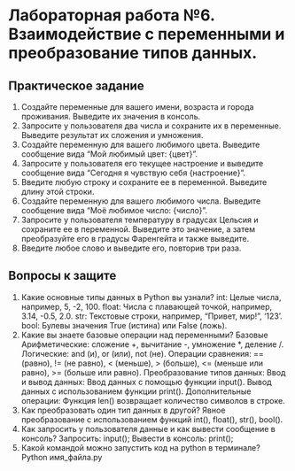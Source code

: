 # Лабораторная работа №6. Взаимодействие с переменными и преобразование типов данных.
## Практическое задание
1. Создайте переменные для вашего имени, возраста и города проживания. Выведите их значения в консоль.
2. Запросите у пользователя два числа и сохраните их в переменные. Выведите результат их сложения и умножения.
3. Создайте переменную для вашего любимого цвета. Выведите сообщение вида “Мой любимый цвет: {цвет}”.
4. Запросите у пользователя его текущее настроение и выведите сообщение вида “Сегодня я чувствую себя {настроение}”.
5. Введите любую строку и сохраните ее в переменной. Выведите длину этой строки.
6. Создайте переменную для вашего любимого числа. Выведите сообщение вида “Моё любимое число: {число}”.
7. Запросите у пользователя температуру в градусах Цельсия и сохраните ее в переменной. Выведите это значение, а затем преобразуйте его в градусы Фаренгейта и также выведите.
8. Введите любое слово и выведите его, повторив три раза.

## Вопросы к защите
1. Какие основные типы данных в Python вы узнали?
int: Целые числа, например, 5, -2, 100.
float: Числа с плавающей точкой, например, 3.14, -0.5, 2.0.
str: Текстовые строки, например, “Привет, мир!”, ‘123’.
bool: Булевы значения True (истина) или False (ложь).
2. Какие вы знаете базовые операции над переменными?
Базовые Арифметические: сложение +, вычитание -, умножение *, деление /.
Логические: and (и), or (или), not (не).
Операции сравнения: == (равно), != (не равно), < (меньше), > (больше), <= (меньше или равно), >= (больше или равно).
Преобразование типов данных:
Ввод и вывод данных:
Ввод данных с помощью функции input().
Вывод данных с использованием функции print().
Дополнительные операции:
Функция len() возвращает количество символов в строке.
3. Как преобразовать один тип данных в другой?
Явное преобразование с использованием функций int(), float(), str(), bool().
4. Как запросить у пользователя данные и как вывести сообщение в консоль?
Запросить: input(); Вывести в консоль: print();
5. Какой командой можно запустить код на python в терминале?
Python имя_файла.py